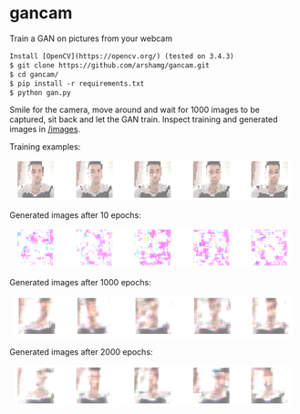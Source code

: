 # gancam
Train a GAN on pictures from your webcam

    Install [OpenCV](https://opencv.org/) (tested on 3.4.3) 
    $ git clone https://github.com/arshamg/gancam.git
    $ cd gancam/
    $ pip install -r requirements.txt
    $ python gan.py

Smile for the camera, move around and wait for 1000 images to be captured, sit back and let the GAN train. 
Inspect training and generated images in [/images](/images).

Training examples:

<p align="center">
    <img src="images/train_readme.png"\>
</p>

Generated images after 10 epochs:

<p align="center">
    <img src="images/10_readme.png"\>
</p>

Generated images after 1000 epochs:

<p align="center">
    <img src="images/1000_readme.png"\>
</p>

Generated images after 2000 epochs:

<p align="center">
    <img src="images/2000_readme.png"\>
</p>

